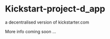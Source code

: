 # Kickstart-project-d_app

</strong>a decentralised version of kickstarter.com</strong>

More info coming soon ...
